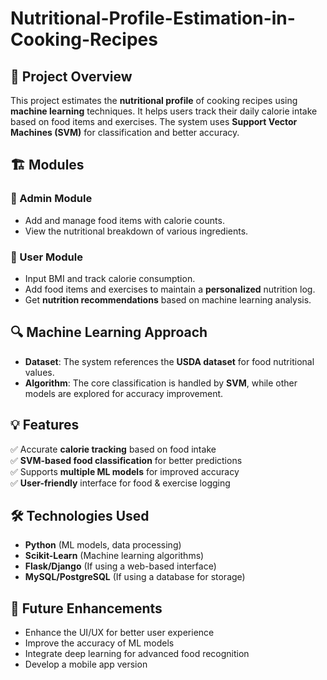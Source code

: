# Nutritional-Profile-Estimation-in-Cooking-Recipes
## 📌 Project Overview  
This project estimates the **nutritional profile** of cooking recipes using **machine learning** techniques. It helps users track their daily calorie intake based on food items and exercises. The system uses **Support Vector Machines (SVM)** for classification and better accuracy.  

## 🏗️ Modules  
### 🔹 Admin Module  
- Add and manage food items with calorie counts.  
- View the nutritional breakdown of various ingredients.  

### 🔹 User Module  
- Input BMI and track calorie consumption.  
- Add food items and exercises to maintain a **personalized** nutrition log.  
- Get **nutrition recommendations** based on machine learning analysis.  

## 🔍 Machine Learning Approach  
- **Dataset**: The system references the **USDA dataset** for food nutritional values.  
- **Algorithm**: The core classification is handled by **SVM**, while other models are explored for accuracy improvement.  

## 💡 Features  
✅ Accurate **calorie tracking** based on food intake  
✅ **SVM-based food classification** for better predictions  
✅ Supports **multiple ML models** for improved accuracy  
✅ **User-friendly** interface for food & exercise logging  

## 🛠️ Technologies Used  
- **Python** (ML models, data processing)  
- **Scikit-Learn** (Machine learning algorithms)  
- **Flask/Django** (If using a web-based interface)  
- **MySQL/PostgreSQL** (If using a database for storage)
  
## 📜 Future Enhancements
- Enhance the UI/UX for better user experience
- Improve the accuracy of ML models
- Integrate deep learning for advanced food recognition
- Develop a mobile app version
